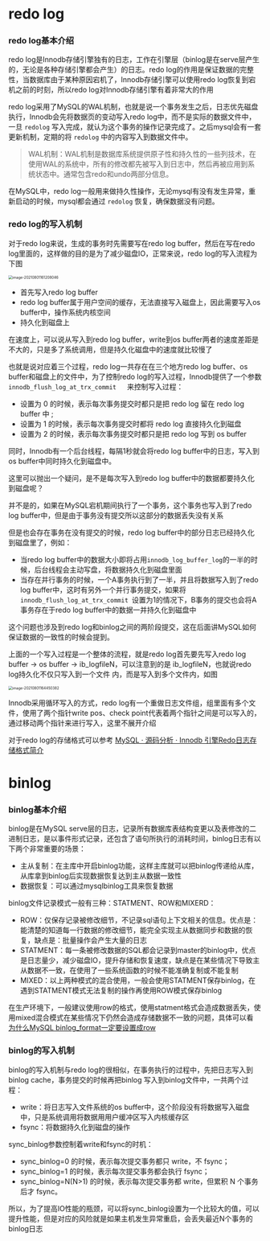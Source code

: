 # redo log

### **redo log基本介绍**

redo log是Innodb存储引擎独有的日志，工作在引擎层（binlog是在serve层产生的，无论是各种存储引擎都会产生）的日志。redo log的作用是保证数据的完整性，当数据库由于某种原因宕机了，Innodb存储引擎可以使用redo log恢复到宕机之前的时刻，所以redo log对Innodb存储引擎有着非常大的作用

redo log采用了MySQL的WAL机制，也就是说一个事务发生之后，日志优先磁盘执行，Innodb会先将数据页的变动写入redo log中，而不是实际的数据文件中，一旦 `redolog` 写入完成，就认为这个事务的操作记录完成了。之后mysql会有一套更新机制，定期的将 `redolog` 中的内容写入到数据文件中。

> WAL机制：WAL机制是数据库系统提供原子性和持久性的一些列技术，在使用WAL的系统中，所有的修改都先被写入到日志中，然后再被应用到系统状态中。通常包含redo和undo两部分信息。

在MySQL中，redo log一般用来做持久性操作，无论mysql有没有发生异常，重新启动的时候，mysql都会通过 `redolog` 恢复，确保数据没有问题。

### redo log的写入机制

对于redo log来说，生成的事务时先需要写在redo log buffer，然后在写在redo log里面的，这样做的目的是为了减少磁盘IO，正常来说，redo log的写入流程为下图

<img src="http://cdn.noteblogs.cn/image-20210801161208046.png" alt="image-20210801161208046" style="zoom: 50%;" />

- 首先写入redo log buffer
- redo log buffer属于用户空间的缓存，无法直接写入磁盘上，因此需要写入os buffer中，操作系统内核空间
- 持久化到磁盘上

在速度上，可以说从写入到redo log buffer，write到os buffer两者的速度差距是不大的，只是多了系统调用，但是持久化磁盘中的速度就比较慢了

也就是说对应着三个过程，redo log一共存在在三个地方redo log buffer、os buffer和磁盘上的文件中，为了控制redo log的写入过程，Innodb提供了一个参数`innodb_flush_log_at_trx_commit	`来控制写入过程：

- 设置为 0 的时候，表示每次事务提交时都只是把 redo log 留在 redo log buffer 中 ;
- 设置为 1 的时候，表示每次事务提交时都将 redo log 直接持久化到磁盘
- 设置为 2 的时候，表示每次事务提交时都只是把 redo log 写到 os buffer

同时，Innodb有一个后台线程，每隔1秒就会将redo log buffer中的日志，写入到os buffer中同时持久化到磁盘中。

这里可以抛出一个疑问，是不是每次写入到redo log buffer中的数据都要持久化到磁盘呢？

并不是的，如果在MySQL宕机期间执行了一个事务，这个事务也写入到了redo log buffer中，但是由于事务没有提交所以这部分的数据丢失没有关系

但是也会存在事务在没有提交的时候，redo log buffer中的部分日志已经持久化到磁盘里了，例如：

- 当redo log buffer中的数据大小即将占用`innodb_log_buffer_log`的一半的时候，后台线程会主动写盘，将数据持久化到磁盘里面
- 当存在并行事务的时候，一个A事务执行到了一半，并且将数据写入到了redo log buffer中，这时有另外一个并行事务提交，如果将`innodb_flush_log_at_trx_commit	`设置为1的情况下，B事务的提交也会将A事务存在于redo log buffer中的数据一并持久化到磁盘中

这个问题也涉及到redo log和binlog之间的两阶段提交，这在后面讲MySQL如何保证数据的一致性的时候会提到。

上面的一个写入过程是一个整体的流程，就是redo log首先要先写入redo log buffer -> os buffer -> ib_logfileN，可以注意到的是 ib_logfileN，也就说redo log持久化不仅只写入到一个文件 内，而是写入到多个文件内，如图

<img src="http://cdn.noteblogs.cn/image-20210801164450382.png" alt="image-20210801164450382" style="zoom:50%;" />

Innodb采用循环写入的方式，redo log有一个重做日志文件组，组里面有多个文件，使用了两个指针write pos、check point代表着两个指针之间是可以写入的，通过移动两个指针来进行写入，这里不展开介绍

对于redo log的存储格式可以参考 [MySQL · 源码分析 · Innodb 引擎Redo日志存储格式简介](http://mysql.taobao.org/monthly/2017/09/07/)

# binlog

### binlog基本介绍

binlog是在MySQL serve层的日志，记录所有数据库表结构变更以及表修改的二进制日志，是以事件形式记录，还包含了语句所执行的消耗时间，binlog日志有以下两个非常重要的场景：

- 主从复制：在主库中开启binlog功能，这样主库就可以把binlog传递给从库，从库拿到binlog后实现数据恢复达到主从数据一致性
- 数据恢复：可以通过mysqlbinlog工具来恢复数据

binlog文件记录模式一般有三种：STATMENT、ROW和MIXERD：

- ROW：仅保存记录被修改细节，不记录sql语句上下文相关的信息。优点是：能清楚的知道每一行数据的修改细节，能完全实现主从数据同步和数据的恢复，缺点是：批量操作会产生大量的日志
- STATMENT：每一条被修改数据的SQL都会记录到master的binlog中，优点是日志量少，减少磁盘IO，提升存储和恢复速度，缺点是在某些情况下导致主从数据不一致，在使用了一些系统函数的时候不能准确复制或不能复制
- MIXED：以上两种模式的混合使用，一般会使用STATMENT保存binlog，在遇到STATMENT模式无法复制的操作再使用ROW模式保存binlog

在生产环境下，一般建议使用row的格式，使用statment格式会造成数据丢失，使用mixed混合模式在某些情况下仍然会造成存储数据不一致的问题，具体可以看 [为什么MySQL binlog_format一定要设置成row](https://hzkeung.com/2017/05/28/why-mysql-binlog_format-use-row)

### binlog的写入机制

binlog的写入机制与redo log的很相似，在事务执行的过程中，先把日志写入到binlog cache，事务提交的时候再把binlog 写入到binlog文件中，一共两个过程：

- write：将日志写入文件系统的os buffer中，这个阶段没有将数据写入磁盘中，只是系统调用将数据用用户缓冲区写入内核缓存区
- fsync：将数据持久化到磁盘的操作

sync_binlog参数控制着write和fsync的时机：

- sync_binlog=0 的时候，表示每次提交事务都只 write，不 fsync；
- sync_binlog=1 的时候，表示每次提交事务都会执行 fsync；
- sync_binlog=N(N>1) 的时候，表示每次提交事务都 write，但累积 N 个事务后才 fsync。

所以，为了提高IO性能的瓶颈，可以将sync_binlog设置为一个比较大的值，可以提升性能，但是对应的风险就是如果主机发生异常重启，会丢失最近N个事务的binlog日志

